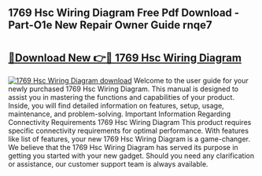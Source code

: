 ## 1769 Hsc Wiring Diagram Free Pdf Download - Part-O1e New Repair Owner Guide rnqe7

# <h2><a href="http://dfntmu.blite.top/?on=1769+Hsc+Wiring+Diagram">🔗Download New 👉🔴 1769 Hsc Wiring Diagram</a></h2>

[![1769 Hsc Wiring Diagram download](https://i.imgur.com/lujVjoI.png)](http://dfntmu.blite.top/?on=1769+Hsc+Wiring+Diagram)
Welcome to the user guide for your newly purchased 1769 Hsc Wiring Diagram. This manual is designed to assist you in mastering the functions and capabilities of your product. Inside, you will find detailed information on features, setup, usage, maintenance, and problem-solving. Important Information Regarding Connectivity Requirements 1769 Hsc Wiring Diagram This product requires specific connectivity requirements for optimal performance. With features like list of features, your new 1769 Hsc Wiring Diagram is a game-changer. We believe that the 1769 Hsc Wiring Diagram has served its purpose in getting you started with your new gadget. Should you need any clarification or assistance, our customer support team is always available.
